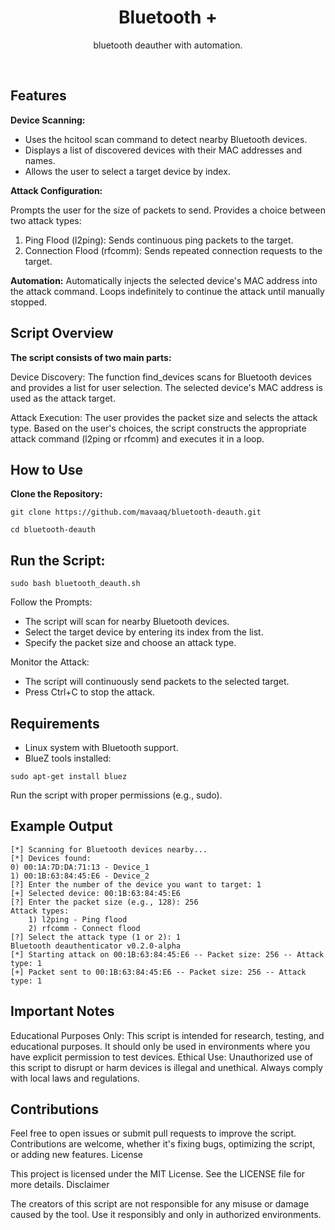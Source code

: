 <h1 align="center">Bluetooth +</h1>
<p align="center">bluetooth deauther with automation.</p><br>

## Features
**Device Scanning:**
- Uses the hcitool scan command to detect nearby Bluetooth devices.
- Displays a list of discovered devices with their MAC addresses and names.
- Allows the user to select a target device by index.

**Attack Configuration:**

Prompts the user for the size of packets to send.
Provides a choice between two attack types:
1. Ping Flood (l2ping): Sends continuous ping packets to the target.
2. Connection Flood (rfcomm): Sends repeated connection requests to the target.

**Automation:**
        Automatically injects the selected device's MAC address into the attack command.
        Loops indefinitely to continue the attack until manually stopped.

## Script Overview

**The script consists of two main parts:**

Device Discovery:
        The function find_devices scans for Bluetooth devices and provides a list for user selection. The selected device's MAC address is used as the attack target.

Attack Execution:
        The user provides the packet size and selects the attack type.
        Based on the user's choices, the script constructs the appropriate attack command (l2ping or rfcomm) and executes it in a loop.

## How to Use

**Clone the Repository:**
```
git clone https://github.com/mavaaq/bluetooth-deauth.git
```
```
cd bluetooth-deauth
```

  

## Run the Script:

```
sudo bash bluetooth_deauth.sh
```


Follow the Prompts:
- The script will scan for nearby Bluetooth devices.
- Select the target device by entering its index from the list.
- Specify the packet size and choose an attack type.

Monitor the Attack:
- The script will continuously send packets to the selected target.
- Press Ctrl+C to stop the attack.

## Requirements

- Linux system with Bluetooth support.
- BlueZ tools installed:

```
sudo apt-get install bluez
```

Run the script with proper permissions (e.g., sudo).

## Example Output

    [*] Scanning for Bluetooth devices nearby...
    [*] Devices found:
    0) 00:1A:7D:DA:71:13 - Device_1
    1) 00:1B:63:84:45:E6 - Device_2
    [?] Enter the number of the device you want to target: 1
    [+] Selected device: 00:1B:63:84:45:E6
    [?] Enter the packet size (e.g., 128): 256
    Attack types:
        1) l2ping - Ping flood
        2) rfcomm - Connect flood
    [?] Select the attack type (1 or 2): 1
    Bluetooth deauthenticator v0.2.0-alpha
    [*] Starting attack on 00:1B:63:84:45:E6 -- Packet size: 256 -- Attack type: 1
    [+] Packet sent to 00:1B:63:84:45:E6 -- Packet size: 256 -- Attack type: 1

## Important Notes

Educational Purposes Only: This script is intended for research, testing, and educational purposes. It should only be used in environments where you have explicit permission to test devices.
Ethical Use: Unauthorized use of this script to disrupt or harm devices is illegal and unethical. Always comply with local laws and regulations.

## Contributions

Feel free to open issues or submit pull requests to improve the script. Contributions are welcome, whether it's fixing bugs, optimizing the script, or adding new features.
License

This project is licensed under the MIT License. See the LICENSE file for more details.
Disclaimer

The creators of this script are not responsible for any misuse or damage caused by the tool. Use it responsibly and only in authorized environments.
